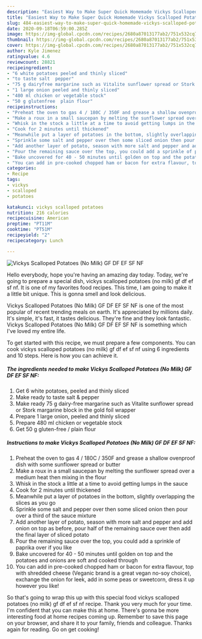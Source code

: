 ```yaml
---
description: "Easiest Way to Make Super Quick Homemade Vickys Scalloped Potatoes (No Milk) GF DF EF SF NF"
title: "Easiest Way to Make Super Quick Homemade Vickys Scalloped Potatoes (No Milk) GF DF EF SF NF"
slug: 484-easiest-way-to-make-super-quick-homemade-vickys-scalloped-potatoes-no-milk-gf-df-ef-sf-nf
date: 2020-09-18T06:59:00.285Z
image: https://img-global.cpcdn.com/recipes/2680a87013177ab2/751x532cq70/vickys-scalloped-potatoes-no-milk-gf-df-ef-sf-nf-recipe-main-photo.jpg
thumbnail: https://img-global.cpcdn.com/recipes/2680a87013177ab2/751x532cq70/vickys-scalloped-potatoes-no-milk-gf-df-ef-sf-nf-recipe-main-photo.jpg
cover: https://img-global.cpcdn.com/recipes/2680a87013177ab2/751x532cq70/vickys-scalloped-potatoes-no-milk-gf-df-ef-sf-nf-recipe-main-photo.jpg
author: Kyle Jimenez
ratingvalue: 4.6
reviewcount: 28821
recipeingredient:
- "6 white potatoes peeled and thinly sliced"
- "to taste salt  pepper"
- "75 g dairyfree margarine such as Vitalite sunflower spread or Stork margarine block in the gold foil wrapper"
- "1 large onion peeled and thinly sliced"
- "480 ml chicken or vegetable stock"
- "50 g glutenfree  plain flour"
recipeinstructions:
- "Preheat the oven to gas 4 / 180C / 350F and grease a shallow ovenproof dish with some sunflower spread or butter"
- "Make a roux in a small saucepan by melting the sunflower spread over a medium heat then mixing in the flour"
- "Whisk in the stock a little at a time to avoid getting lumps in the sauce"
- "Cook for 2 minutes until thickened"
- "Meanwhile put a layer of potatoes in the bottom, slightly overlapping the slices as you go"
- "Sprinkle some salt and pepper over then some sliced onion then pour over a third of the sauce mixture"
- "Add another layer of potato, season with more salt and pepper and add onion on top as before, pour half of the remaining sauce over then add the final layer of sliced potato"
- "Pour the remaining sauce over the top, you could add a sprinkle of paprika over if you like"
- "Bake uncovered for 40 - 50 minutes until golden on top and the potatoes and onions are soft and cooked through"
- "You can add in pre-cooked chopped ham or bacon for extra flavour, top with shredded cheese (Veganic brand is a great vegan no-soy choice), exchange the onion for leek, add in some peas or sweetcorn, dress it up however you like!"
categories:
- Recipe
tags:
- vickys
- scalloped
- potatoes

katakunci: vickys scalloped potatoes 
nutrition: 216 calories
recipecuisine: American
preptime: "PT11M"
cooktime: "PT51M"
recipeyield: "2"
recipecategory: Lunch

---
```



![Vickys Scalloped Potatoes (No Milk) GF DF EF SF NF](https://img-global.cpcdn.com/recipes/2680a87013177ab2/751x532cq70/vickys-scalloped-potatoes-no-milk-gf-df-ef-sf-nf-recipe-main-photo.jpg)

Hello everybody, hope you're having an amazing day today. Today, we're going to prepare a special dish, vickys scalloped potatoes (no milk) gf df ef sf nf. It is one of my favorites food recipes. This time, I am going to make it a little bit unique. This is gonna smell and look delicious.



Vickys Scalloped Potatoes (No Milk) GF DF EF SF NF is one of the most popular of recent trending meals on earth. It's appreciated by millions daily. It's simple, it's fast, it tastes delicious. They're fine and they look fantastic. Vickys Scalloped Potatoes (No Milk) GF DF EF SF NF is something which I've loved my entire life.


To get started with this recipe, we must prepare a few components. You can cook vickys scalloped potatoes (no milk) gf df ef sf nf using 6 ingredients and 10 steps. Here is how you can achieve it.

<!--inarticleads1-->

##### The ingredients needed to make Vickys Scalloped Potatoes (No Milk) GF DF EF SF NF:

1. Get 6 white potatoes, peeled and thinly sliced
1. Make ready to taste salt &amp; pepper
1. Make ready 75 g dairy-free margarine such as Vitalite sunflower spread or Stork margarine block in the gold foil wrapper
1. Prepare 1 large onion, peeled and thinly sliced
1. Prepare 480 ml chicken or vegetable stock
1. Get 50 g gluten-free / plain flour




<!--inarticleads2-->

##### Instructions to make Vickys Scalloped Potatoes (No Milk) GF DF EF SF NF:

1. Preheat the oven to gas 4 / 180C / 350F and grease a shallow ovenproof dish with some sunflower spread or butter
1. Make a roux in a small saucepan by melting the sunflower spread over a medium heat then mixing in the flour
1. Whisk in the stock a little at a time to avoid getting lumps in the sauce
1. Cook for 2 minutes until thickened
1. Meanwhile put a layer of potatoes in the bottom, slightly overlapping the slices as you go
1. Sprinkle some salt and pepper over then some sliced onion then pour over a third of the sauce mixture
1. Add another layer of potato, season with more salt and pepper and add onion on top as before, pour half of the remaining sauce over then add the final layer of sliced potato
1. Pour the remaining sauce over the top, you could add a sprinkle of paprika over if you like
1. Bake uncovered for 40 - 50 minutes until golden on top and the potatoes and onions are soft and cooked through
1. You can add in pre-cooked chopped ham or bacon for extra flavour, top with shredded cheese (Veganic brand is a great vegan no-soy choice), exchange the onion for leek, add in some peas or sweetcorn, dress it up however you like!




So that's going to wrap this up with this special food vickys scalloped potatoes (no milk) gf df ef sf nf recipe. Thank you very much for your time. I'm confident that you can make this at home. There's gonna be more interesting food at home recipes coming up. Remember to save this page on your browser, and share it to your family, friends and colleague. Thanks again for reading. Go on get cooking!
